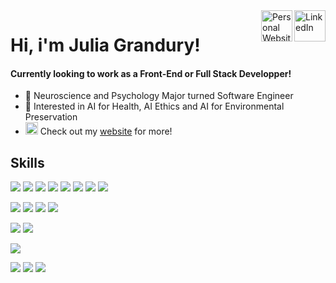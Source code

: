 <a href="https://www.linkedin.com/in/jgrandury/" target="_blank">
  <img align="right" alt="LinkedIn" width="50px" src="https://img.icons8.com/fluency/64/000000/linkedin.png"></a>
<a href="https://juliagrandury.github.io/" target="_blank">
  <img align="right" alt="Personal Website" width="50px" src="https://img.icons8.com/external-wanicon-lineal-color-wanicon/64/000000/external-computer-free-time-wanicon-lineal-color-wanicon.png"/></a>

# Hi, i'm Julia Grandury!
#### Currently looking to work as a Front-End or Full Stack Developper!
- 🧠 Neuroscience and Psychology Major turned Software Engineer
- 🌲 Interested in AI for Health, AI Ethics and AI for Environmental Preservation
- <img width="20px" src="https://img.icons8.com/external-wanicon-lineal-color-wanicon/64/000000/external-computer-free-time-wanicon-lineal-color-wanicon.png"/> Check out my <a href="https://juliagrandury.github.io/" target="_blank">website</a> for more!

## Skills
![](https://img.shields.io/badge/Language-Javascript-blueviolet)
![](https://img.shields.io/badge/Language-Java-blueviolet)
![](https://img.shields.io/badge/Language-HTML-blueviolet)
![](https://img.shields.io/badge/Language-CSS-blueviolet)
![](https://img.shields.io/badge/Language-SASS-blueviolet)
![](https://img.shields.io/badge/Language-C%2B%2B-blueviolet)
![](https://img.shields.io/badge/Language-Java-blueviolet)
![](https://img.shields.io/badge/Language-Swift-blueviolet)

![](https://img.shields.io/badge/JS-Node.js-orange)
![](https://img.shields.io/badge/JS-React.js-orange)
![](https://img.shields.io/badge/JS-Next.js-orange)
![](https://img.shields.io/badge/JS-Redux-orange)

![](https://img.shields.io/badge/Framework-Express.js-ff69b4)
![](https://img.shields.io/badge/Framework-Bootstrap-ff69b4)

![](https://img.shields.io/badge/Data-MySQL-9cf)

![](https://img.shields.io/badge/IDE-VSCode-yellow)
![](https://img.shields.io/badge/IDE-Eclipse-yellow)
![](https://img.shields.io/badge/IDE-XCode-yellow)
